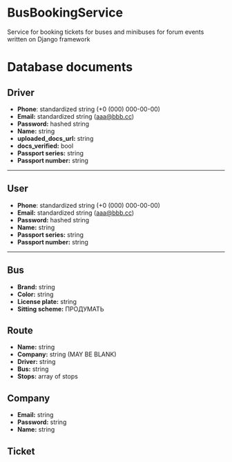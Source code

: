 # BusBookingService
Service for booking tickets for buses and minibuses for forum events written on Django framework


# Database documents
## Driver
* **Phone**: standardized string (+0 (000) 000-00-00)
* **Email:**  standardized string (aaa@bbb.cc) 
* **Password:** hashed string
* **Name:** string
* **uploaded_docs_url:** string
* **docs_verified:** bool
* **Passport series:** string
* **Passport number:** string
***
## User
* **Phone**: standardized string (+0 (000) 000-00-00)
* **Email:**  standardized string (aaa@bbb.cc) 
* **Password:** hashed string
* **Name:** string
* **Passport series:** string
* **Passport number:** string
***
## Bus
* **Brand:** string
* **Color:** string
* **License plate:** string
* **Sitting scheme:** ПРОДУМАТЬ



## Route
* **Name:** string
* **Company:** string (MAY BE BLANK)
* **Driver:** string
* **Bus:** string
* **Stops:** array of stops

## Company
* **Email:** string
* **Password:** string
* **Name:** string


## Ticket